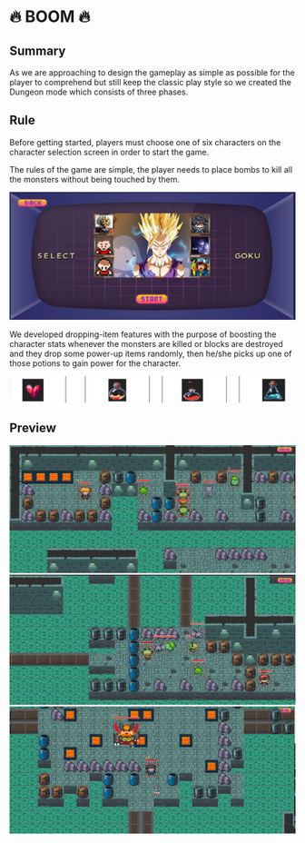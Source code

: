 # :fire: BOOM :fire:

## Summary

As we are approaching to design the gameplay as simple as possible for the player to comprehend but still keep the classic play style so we created the Dungeon mode which consists of three phases.

## Rule

Before getting started, players must choose one of six characters on the character selection screen in order to start the game.

The rules of the game are simple, the player needs to place bombs to kill all the monsters without being touched by them.

![Character selection](/res/images/preview/character-selection.png)

We developed dropping-item features with the purpose of boosting the character stats whenever the monsters are killed or blocks are destroyed and they drop some power-up items randomly, then he/she picks up one of those potions to gain power for the character.

![Item](/res/images/preview/item.png)

## Preview

![Phase01](/res/images/preview/phase01.png)
![Phase02](/res/images/preview/phase02.png)
![Phase03](/res/images/preview/phase03.png)
